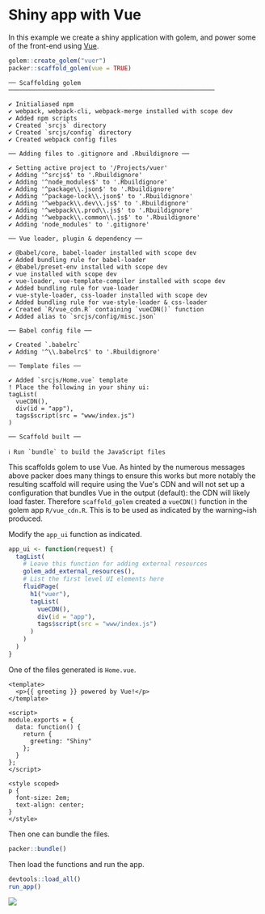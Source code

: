 # Shiny app with Vue

In this example we create a shiny application with golem, and power some of the front-end using [Vue](https://vuejs.org/).

```r
golem::create_golem("vuer")
packer::scaffold_golem(vue = TRUE)
```

```
── Scaffolding golem ─────────────────────────────────────────────────────────

✔ Initialiased npm
✔ webpack, webpack-cli, webpack-merge installed with scope dev
✔ Added npm scripts
✔ Created `srcjs` directory
✔ Created `srcjs/config` directory
✔ Created webpack config files

── Adding files to .gitignore and .Rbuildignore ──

✔ Setting active project to '/Projects/vuer'
✔ Adding '^srcjs$' to '.Rbuildignore'
✔ Adding '^node_modules$' to '.Rbuildignore'
✔ Adding '^package\\.json$' to '.Rbuildignore'
✔ Adding '^package-lock\\.json$' to '.Rbuildignore'
✔ Adding '^webpack\\.dev\\.js$' to '.Rbuildignore'
✔ Adding '^webpack\\.prod\\.js$' to '.Rbuildignore'
✔ Adding '^webpack\\.common\\.js$' to '.Rbuildignore'
✔ Adding 'node_modules' to '.gitignore'

── Vue loader, plugin & dependency ──

✔ @babel/core, babel-loader installed with scope dev
✔ Added bundling rule for babel-loader
✔ @babel/preset-env installed with scope dev
✔ vue installed with scope dev
✔ vue-loader, vue-template-compiler installed with scope dev
✔ Added bundling rule for vue-loader
✔ vue-style-loader, css-loader installed with scope dev
✔ Added bundling rule for vue-style-loader & css-loader
✔ Created `R/vue_cdn.R` containing `vueCDN()` function
✔ Added alias to `srcjs/config/misc.json`

── Babel config file ──

✔ Created `.babelrc`
✔ Adding '^\\.babelrc$' to '.Rbuildignore'

── Template files ──

✔ Added `srcjs/Home.vue` template
! Place the following in your shiny ui:
tagList(
  vueCDN(),
  div(id = "app"),
  tags$script(src = "www/index.js")
)

── Scaffold built ──

ℹ Run `bundle` to build the JavaScript files
```

This scaffolds golem to use Vue. As hinted by the numerous messages above packer does many things to ensure this works but more notably the resulting scaffold will require using the Vue's CDN and will not set up a configuration that bundles Vue in the output (default): the CDN will likely load faster. Therefore `scaffold_golem` created a `vueCDN()` function in the golem app `R/vue_cdn.R`. This is to be used as indicated by the warning~ish produced.

Modify the `app_ui` function as indicated.

```r {highlight:['8-12']}
app_ui <- function(request) {
  tagList(
    # Leave this function for adding external resources
    golem_add_external_resources(),
    # List the first level UI elements here 
    fluidPage(
      h1("vuer"),
      tagList(
        vueCDN(),
        div(id = "app"),
        tags$script(src = "www/index.js")
      )
    )
  )
}
```

One of the files generated is `Home.vue`.

```vue
<template>
  <p>{{ greeting }} powered by Vue!</p>
</template>

<script>
module.exports = {
  data: function() {
    return {
      greeting: "Shiny"
    };
  }
};
</script>

<style scoped>
p {
  font-size: 2em;
  text-align: center;
}
</style>
```

Then one can bundle the files.

```r
packer::bundle()
```

Then load the functions and run the app.

```r
devtools::load_all()
run_app()
```

![](_media/shiny-vue.png)
